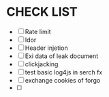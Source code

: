 # CHECK LIST
- [ ] Rate limit
- [ ] Idor
- [ ] Header injetion
- [ ] Exi data of leak document
- [ ] clickjacking
- [ ] test basic log4js in serch fx
- [ ] exchange cookies of forgo
- [ ] 